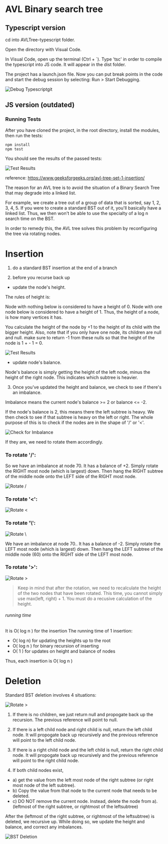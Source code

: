 # AVL Binary search tree


## Typescript version

cd into AVLTree-typescript folder.

Open the directory with Visual Code.

In Visual Code, open up the terminal (Ctrl + `). 
Type 'tsc' in order to compile the typescript into JS code. It will appear in the dist folder.

The project has a launch.json file. Now you can put break points in the code and start the debug session by selecting:
Run > Start Debugging.

![Debug Typescriptgit](http://chineseruleof8.com/code/wp-content/uploads/2022/03/avl-typescript-debug.png)

## JS version (outdated)
### Running Tests

After you have cloned the project, in the root directory, install the modules, then run the tests:

```
npm install
npm test
```

You should see the results of the passed tests:

![Test Results](http://chineseruleof8.com/code/wp-content/uploads/2016/06/avl-tree-test.png)

reference:
https://www.geeksforgeeks.org/avl-tree-set-1-insertion/


The reason for an AVL tree is to avoid the situation of a Binary Search Tree that may degrade into a linked list.

For example, we create a tree out of a group of data that is sorted, say 1, 2, 3, 4, 5. If you were to create a standard BST out of it, you'll basically have a linked list. Thus, we then won't be able to use the specialty of a log n search time on the BST.

In order to remedy this, the AVL tree solves this problem by reconfiguring the tree via rotating nodes.

# Insertion

1) do a standard BST insertion at the end of a branch

2) before you recurse back up

- update the node's height. 

The rules of height is:

Node with nothing below is considered to have a height of 0.
Node with one node below is considered to have a height of 1.
Thus, the height of a node, is how many vertices it has.

You calculate the height of the node by +1 to the height of its child with the bigger height.
Also, note that if you only have one node, its children are null and null. make sure to return -1 from these nulls so that the height of the node is 1 + - 1 = 0.

![Test Results](http://chineseruleof8.com/code/wp-content/uploads/2016/06/subtree-height-e1555899574856.jpg)

- update node's balance. 

Node's balance is simply getting the height of the left node, minus the height of the right node.
This indicates which subtree is heavier.

3) Once you've updated the height and balance, we check to see if there's an imbalance.

Imbalance means the current node's balance >= 2 or balance <= -2.

If the node's balance is 2, this means there the left subtree is heavy. We then check to see if that subtree is heavy on the left or right. The whole purpose of this is to check if the nodes are in the shape of
'/' or '<'.

![Check for Imbalance](http://chineseruleof8.com/code/wp-content/uploads/2016/06/imbalance-e1555903534602.jpg)


If they are, we need to rotate them accordingly. 

### To rotate '/': 

So we have an imbalance at node 70. It has a balance of +2.
Simply rotate the RIGHT most node (which is largest) down. Then hang the RIGHT subtree of the middle node onto the LEFT side of the RIGHT most node. 

![Rotate /](http://chineseruleof8.com/code/wp-content/uploads/2016/06/rotation.jpg)


### To rotate '<':

![Rotate <](http://chineseruleof8.com/code/wp-content/uploads/2016/06/less-than-correct-balance.jpg)

### To rotate '\\':

![Rotate \\](http://chineseruleof8.com/code/wp-content/uploads/2016/06/rotate.jpg )

We have an imbalance at node 70.. It has a balance of -2.
Simply rotate the LEFT most node (which is largest) down. Then hang the LEFT subtree of the middle node (60) onto the RIGHT side of the LEFT most node. 

### To rotate '>':

![Rotate >](http://chineseruleof8.com/code/wp-content/uploads/2016/06/more-than-correct-balance-754x1024.jpg)


> Keep in mind that after the rotation, we need to recalculate the height of the two nodes that have been rotated. This time, you cannot simply use max(left, right) + 1. You must do a recusive calculation of the height.

###### running time
It is O( log n )  for the insertion
The running time of 1 insertion:

* O( log n) for updating the heights up to the root
* O( log n ) for binary recursion of inserting
* O( 1 ) for updates on height and balance of nodes

Thus, each insertion is O( log n )


# Deletion

Standard BST deletion involves 4 situations:

![Rotate >](http://chineseruleof8.com/code/wp-content/uploads/2016/06/more-than-correct-balance.jpg)

1) If there is no children, we just return null and propogate back up the recursion. The previous reference will point to null.

2) If there is a left child node and right child is null, return the left child node. It will propogate back up recursively and the previous reference will point to the left child node.

3) If there is a right child node and the left child is null, return the right child node. It will propogate back up recursively and the previous reference will point to the right child node.

4) If both child nodes exist, 

- a) get the value from the left most node of the right subtree (or right most node of the left subtree).
- b) Copy the value from that node to the current node that needs to be deleted.
- c) DO NOT remove the current node. Instead, delete the node from a). (leftmost of the right subtree, or rightmost of the leftsubtree)

After the (leftmost of the right subtree, or rightmost of the leftsubtree) is deleted, we recursive up. While doing so, we update the height and balance, and correct any imbalances.

![BST Deletion](http://chineseruleof8.com/code/wp-content/uploads/2016/06/bst_deletion-739x1024.jpg)
